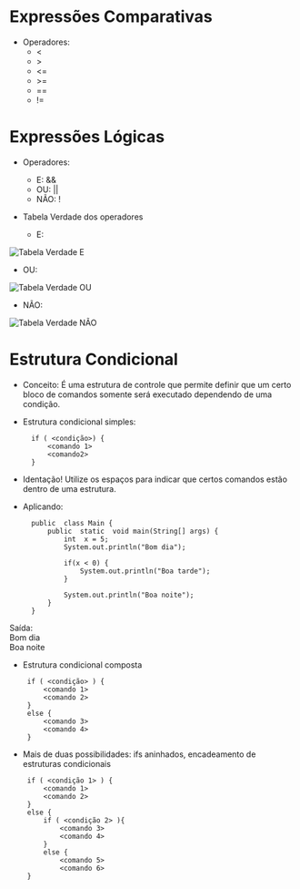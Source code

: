# Expressões Comparativas

* Operadores:
  * <
  * \>
  * <=
  * \>=
  * ==   
  * !=

# Expressões Lógicas

* Operadores:
  * E: &&
  * OU: ||
  * NÃO: ! 

* Tabela Verdade dos operadores
  * E: 

![Tabela Verdade E](https://i.ibb.co/3hxKwCD/tabela-verdade-E.png)

  * OU:

![Tabela Verdade OU](https://i.ibb.co/ykhB3C9/tabela-verdade-OU.png)

  * NÃO:

![Tabela Verdade NÃO](https://i.ibb.co/LdHWsLt/Sem-t-tulo.png)

# Estrutura Condicional

* Conceito: É uma estrutura de controle que permite definir que um certo bloco de comandos somente será executado dependendo de uma condição.
* Estrutura condicional simples:

		if ( <condição>) {
			<comando 1>
			<comando2>
		}

* Identação! Utilize os espaços para indicar que certos comandos estão dentro de uma estrutura.
* Aplicando:


		public  class Main {
			public  static  void main(String[] args) {
				int  x = 5;
				System.out.println("Bom dia");

				if(x < 0) {
					System.out.println("Boa tarde");
				}
				
				System.out.println("Boa noite");
			}
		}
    
 Saída: <br>
 Bom dia <br>
 Boa noite
 
 * Estrutura condicional composta


		if ( <condição> ) {
			<comando 1>
			<comando 2>
		}
		else {
			<comando 3>
			<comando 4>
		}
    
 * Mais de duas possibilidades: ifs aninhados, encadeamento de estruturas condicionais

		if ( <condição 1> ) {
			<comando 1>
			<comando 2>
		}
		else {
			if ( <condição 2> ){
				<comando 3>
				<comando 4>
			}
			else {
				<comando 5>
				<comando 6>
		}
    
